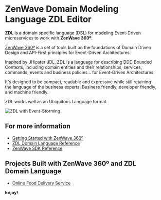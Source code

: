 # ZenWave Domain Modeling Language ZDL Editor

**ZDL** is a domain specific language (DSL) for modeling Event-Driven microservices to work with **ZenWave 360º**.

[ZenWave 360º](https://www.zenwave360.io/) is a set of tools built on the foundations of Domain Driven Design and API-First principles for Event-Driven Architectures.

Inspired by JHipster JDL, ZDL is a language for describing DDD Bounded Contexts, including domain entities and their relationships, services, commands, events and business policies... for Event-Driven Architectures.

It's designed to be compact, readable and expressive while still retaining the language of the business experts. Business friendly, developer friendly, and machine friendly.

ZDL works well as an Ubiquitous Language format.

![ZDL with Event-Storming](https://www.zenwave360.io/resources/EventStorming-ZDL-Mapping.png)

## For more information

* [Getting Started with ZenWave 360º](https://www.zenwave360.io/docs/getting-started/)
* [ZDL Domain Language Reference](https://www.zenwave360.io/docs/event-driven-design/zenwave-domain-language)
* [ZenWave SDK Reference](https://www.zenwave360.io/docs/zenwave-sdk)

## Projects Built with ZenWave 360º and ZDL Domain Language

* [Online Food Delivery Service](https://edalearn.github.io/EDAProjects/OnlineFoodDelivery)

**Enjoy!**
